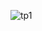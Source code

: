 ![tp1](https://user-images.githubusercontent.com/101153757/190290856-36b0e6ba-1aeb-442e-8096-d83406a27625.png)
